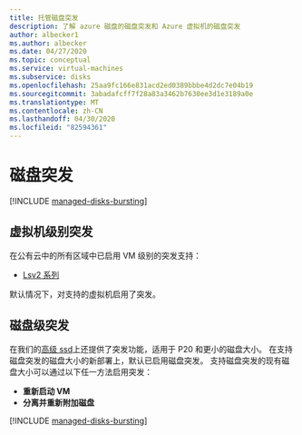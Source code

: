 ```yaml
---
title: 托管磁盘突发
description: 了解 azure 磁盘的磁盘突发和 Azure 虚拟机的磁盘突发
author: albecker1
ms.author: albecker
ms.date: 04/27/2020
ms.topic: conceptual
ms.service: virtual-machines
ms.subservice: disks
ms.openlocfilehash: 25aa9fc166e831acd2ed0389bbbe4d2dc7e04b19
ms.sourcegitcommit: 3abadafcff7f28a83a3462b7630ee3d1e3189a0e
ms.translationtype: MT
ms.contentlocale: zh-CN
ms.lasthandoff: 04/30/2020
ms.locfileid: "82594361"
---
```

# <a name="disk-bursting"></a>磁盘突发
[!INCLUDE [managed-disks-bursting](../../../includes/managed-disks-bursting.md)]

## <a name="virtual-machine-level-bursting"></a>虚拟机级别突发
在公有云中的所有区域中已启用 VM 级别的突发支持： 
- [Lsv2 系列](../lsv2-series.md)

默认情况下，对支持的虚拟机启用了突发。

## <a name="disk-level-bursting"></a>磁盘级突发
在我们的[高级 ssd](disks-types.md#premium-ssd)上还提供了突发功能，适用于 P20 和更小的磁盘大小。 在支持磁盘突发的磁盘大小的新部署上，默认已启用磁盘突发。 支持磁盘突发的现有磁盘大小可以通过以下任一方法启用突发： 
- **重新启动 VM** 
- **分离并重新附加磁盘**


[!INCLUDE [managed-disks-bursting](../../../includes/managed-disks-bursting-2.md)]
